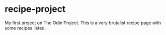 # recipe-project
My first project on The Odin Project. 
This is a very brutalist recipe page with some recipes listed.
